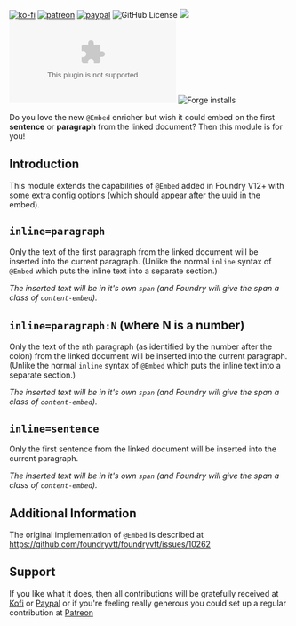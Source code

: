 [![ko-fi](https://img.shields.io/badge/Ko--Fi-farling-success)](https://ko-fi.com/farling)
[![patreon](https://img.shields.io/badge/Patreon-amusingtime-success)](https://patreon.com/amusingtime)
[![paypal](https://img.shields.io/badge/Paypal-farling-success)](https://paypal.me/farling)
![GitHub License](https://img.shields.io/github/license/farling42/fvtt-extra-embed)
![](https://img.shields.io/badge/Foundry-v12-informational)
![Latest Release Download Count](https://img.shields.io/github/downloads/farling42/fvtt-extra-embed/latest/module.zip)
![Forge installs](https://img.shields.io/badge/dynamic/json?label=Forge%20Installs&query=package.installs&suffix=%25&url=https%3A%2F%2Fforge-vtt.com%2Fapi%2Fbazaar%2Fpackage%2Fextra-embed)

Do you love the new `@Embed` enricher but wish it could embed on the first **sentence** or **paragraph** from the linked document? Then this module is for you!

## Introduction

This module extends the capabilities of `@Embed` added in Foundry V12+ with some extra config options (which should appear after the uuid in the embed).

## `inline=paragraph`

Only the text of the first paragraph from the linked document will be inserted into the current paragraph. (Unlike the normal `inline` syntax of `@Embed` which puts the inline text into a separate section.)

_The inserted text will be in it's own `span` (and Foundry will give the span a class of `content-embed`)._

## `inline=paragraph:N`  (where N is a number)

Only the text of the nth paragraph (as identified by the number after the colon) from the linked document will be inserted into the current paragraph. (Unlike the normal `inline` syntax of `@Embed` which puts the inline text into a separate section.)

_The inserted text will be in it's own `span` (and Foundry will give the span a class of `content-embed`)._

## `inline=sentence`

Only the first sentence from the linked document will be inserted into the current paragraph.

_The inserted text will be in it's own `span` (and Foundry will give the span a class of `content-embed`)._

## Additional Information

The original implementation of `@Embed` is described at https://github.com/foundryvtt/foundryvtt/issues/10262

## Support

If you like what it does, then all contributions will be gratefully received at [Kofi](https://ko-fi.com/farling) or [Paypal](https://paypal.me/farling)
or if you're feeling really generous you could set up a regular contribution at [Patreon](https://www.patreon.com/amusingtime) 
